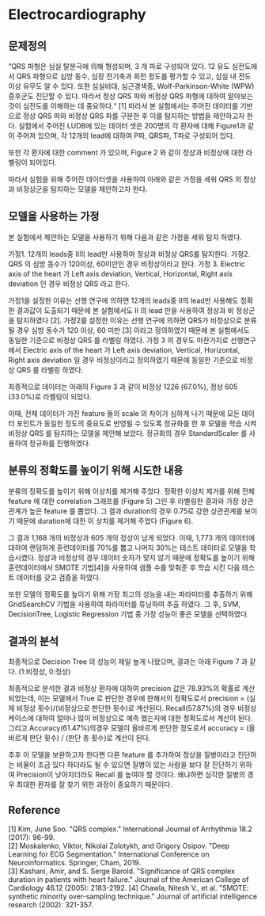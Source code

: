 # Electrocardiography

## 문제정의
“QRS 파형은 심실 탈분극에 의해 형성되며, 3 개 파로 구성되어 있다. 12 유도 심전도에서
QRS 파형으로 심방 동수, 심장 전기축과 회전 정도를 평가할 수 있고, 심실 내 전도 이상 유무도 알 수 있다. 또한 심실비대, 심근경색증, Wolf-Parkinson-White (WPW)증후군도 진단할 수 있다. 따라서 정상 QRS 파와 비정상 QRS 파형에 대하여 알아보는 것이 심전도를 이해하는 데 중요하다.“ [1] 따라서 본 실험에서는 주어진 데이터를 기반으로 정상 QRS 파와 비정상 QRS 파를 구분한 후 이를 탐지하는 방법을 제안하고자 한다.
실험에서 주어진 LUDB에 있는 데이터 셋은 200명의 각 환자에 대해 Figure1과 같이 주어져 있으며, 각 12개의 lead에 대하여 P파, QRS파, T파로 구성되어 있다.

또한 각 환자에 대한 comment 가 있으며, Figure 2 와 같이 정상과 비정상에 대한 라벨링이 되어있다.

따라서 실험을 위해 주어진 데이터셋을 사용하여 아래와 같은 가정을 세워 QRS 의 정상과 비정상군을 탐지하는 모델을 제안하고자 한다.

## 모델을 사용하는 가정
본 실험에서 제안하는 모델을 사용하기 위해 다음과 같은 가정을 세워 탐지 하였다.

가정1. 12개의 leads중 II의 lead만 사용하여 정상과 비정상 QRS를 탐지한다.
가정2. QRS 의 심방 동수가 120이상, 60미만인 경우 비정상이라고 한다.
가정 3. Electric axis of the heart 가 Left axis deviation, Vertical, Horizontal, Right axis deviation 인 경우 비정상 QRS 라고 한다.

가정1을 설정한 이유는 선행 연구에 의하면 12개의 leads중 II의 lead만 사용해도 정확한 결과값이 도출되기 때문에 본 실험에서도 II 의 lead 만을 사용하여 정상과 비 정상군을 탐지하였다 [2].
가정2를 설정한 이유는 선행 연구에 의하면 QRS가 비정상으로 분류될 경우 심방 동수가 120 이상, 60 미만 [3] 이라고 정의하였기 때문에 본 실험에서도 동일한 기준으로 비정상 QRS 를 라벨링 하였다.
가정 3 의 경우도 마찬가지로 선행연구에서 Electric axis of the heart 가 Left axis deviation, Vertical, Horizontal, Right axis deviation 일 경우 비정상이라고 정의하였기 때문에 동일한 기준으로 비정상 QRS 를 라벨링 하였다.

최종적으로 데이터는 아래의 Figure 3 과 같이 비정상 1226 (67.0%), 정상 605 (33.0%)로 라벨링이 되었다.

이때, 전체 데이터가 가진 feature 들의 scale 의 차이가 심하게 나기 때문에 모든 데이터 포인트가 동일한 정도의 중요도로 반영될 수 있도록 정규화를 한 후 모델을 학습 시켜 비정상 QRS 를 탐지하는 모델을 제안해 보았다. 정규화의 경우 StandardScaler 를 사용하여 정규화를 진행하였다.

## 분류의 정확도를 높이기 위해 시도한 내용
분류의 정확도를 높이기 위해 이상치를 제거해 주었다. 정확한 이상치 제거를 위해 전체 feature 에 대한 correlation 그래프를 (Figure 5) 그린 후 라벨링한 결과와 가장 상관관계가 높은 feature 를 뽑았다. 그 결과 duration의 경우 0.75로 강한 상관관계를 보이기 때문에 duration에 대한 이 상치를 제거해 주었다 (Figure 6).

그 결과 1,168 개의 비정상과 605 개의 정상이 남게 되었다.
이때, 1,773 개의 데이터에 대하여 랜덤하게 훈련데이터를 70%를 뽑고 나머지 30%는 테스트 데이터로 모델을 학습시켰다. 정상과 비정상의 경우 데이터 숫자가 맞지 않기 때문에 정확도를 높이기 위해 훈련데이터에서 SMOTE 기법[4]을 사용하여 샘플 수를 맞춰준 후 학습 시킨 다음 테스트 데이터를 갖고 검증을 하였다.

또한 모델의 정확도를 높이기 위해 가장 최고의 성능을 내는 파라미터를 추출하기 위해 GridSearchCV 기법을 사용하여 파라미터를 튜닝하여 추출 하였다. 그 후, SVM, DecisionTree, Logistic Regression 기법 중 가장 성능이 좋은 모델을 선택하였다.

## 결과의 분석
최종적으로 Decision Tree 의 성능이 제일 높게 나왔으며, 결과는 아래 Figure 7 과 같다. (1:비정상, 0:정상)

최종적으로 분석한 결과 비정상 환자에 대하여 precision 값은 78.93%의 확률로 계산되었는데, 이는 모델에서 True 로 판단한 경우에 한해서의 정확도로서 precision = (실제 비정상 횟수)/(비정상으로 판단한 횟수)로 계산된다. Recall(57.87%)의 경우 비정상 케이스에 대하여 얼마나 많이 비정상으로 예측 했는지에 대한 정확도로서 계산이 된다. 그리고 Accuracy(61.47%)의경우 모델이 올바르게 판단한 정도로서 accuracy = (올바르게 판단 횟수) / (판단 총 횟수)로 계산이 된다.

추후 이 모델을 보완하고자 한다면 다른 feature 를 추가하여 정상을 질병이라고 진단하는 비율이 조금 있다 하더라도 될 수 있으면 질병이 있는 사람을 보다 잘 진단하기 위하여 Precision이 낮아지더라도 Recall 를 높여야 할 것이다. 왜냐하면 심각한 질병의 경우 최대한 환자를 잘 찾기 위한 과정이 중요하기 때문이다.

## Reference

[1] Kim, June Soo. "QRS complex." International Journal of Arrhythmia 18.2 (2017): 96-99.  
[2] Moskalenko, Viktor, Nikolai Zolotykh, and Grigory Osipov. "Deep Learning for ECG Segmentation." International Conference on Neuroinformatics. Springer, Cham, 2019.  
[3] Kashani, Amir, and S. Serge Barold. "Significance of QRS complex duration in patients with heart failure." Journal of the American College of Cardiology 46.12 (2005): 2183-2192. 
[4] Chawla, Nitesh V., et al. "SMOTE: synthetic minority over-sampling technique." Journal of artificial intelligence research (2002): 321-357.
